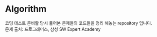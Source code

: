 # Algorithm
코딩 테스트 준비할 당시 풀어본 문제들의 코드들을 정리 해놓는 repository 입니다.  
문제 출처: 프로그래머스, 삼성 SW Expert Academy

